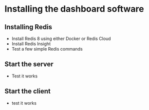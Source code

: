 # Installing the dashboard software

## Installing Redis

- Install Redis 8 using either Docker or Redis Cloud
- Install Redis Insight
- Test a few simple Redis commands

## Start the server

- Test it works

## Start the client

- test it works

